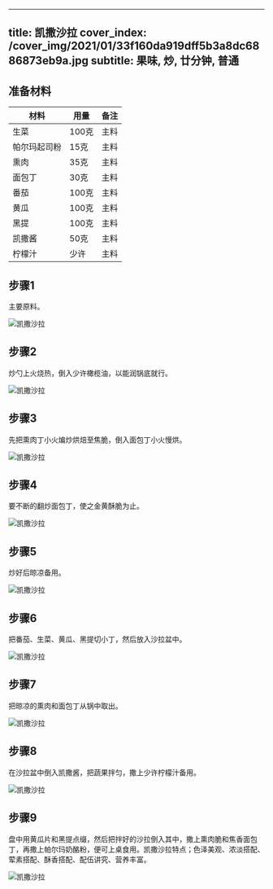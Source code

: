 
---
title: 凯撒沙拉
cover_index: /cover_img/2021/01/33f160da919dff5b3a8dc6886873eb9a.jpg
subtitle: 果味, 炒, 廿分钟, 普通
---

## 准备材料

| 材料     | 用量 | 备注|
| ------- | ----- | --- |
| 生菜 | 100克| 主料 |
| 帕尔玛起司粉 | 15克| 主料 |
| 熏肉 | 35克| 主料 |
| 面包丁 | 30克| 主料 |
| 番茄 | 100克| 主料 |
| 黄瓜 | 100克| 主料 |
| 黑提 | 100克| 主料 |
| 凯撒酱 | 50克| 主料 |
| 柠檬汁 | 少许| 主料 |

## 步骤1

主要原料。

![凯撒沙拉](https://i8.meishichina.com/attachment/recipe/201009/201009301337238.jpg?x-oss-process=style/p320) 

## 步骤2

炒勺上火烧热，倒入少许橄榄油，以能润锅底就行。

![凯撒沙拉](https://i8.meishichina.com/attachment/recipe/201009/201009301337551.jpg?x-oss-process=style/p320) 

## 步骤3

先把熏肉丁小火煸炒烘焙至焦脆，倒入面包丁小火慢烘。

![凯撒沙拉](https://i8.meishichina.com/attachment/recipe/201009/201009301338161.jpg?x-oss-process=style/p320) 

## 步骤4

要不断的翻炒面包丁，使之金黄酥脆为止。

![凯撒沙拉](https://i8.meishichina.com/attachment/recipe/201009/201009301338464.jpg?x-oss-process=style/p320) 

## 步骤5

炒好后晾凉备用。

![凯撒沙拉](https://i8.meishichina.com/attachment/recipe/201009/201009301339137.jpg?x-oss-process=style/p320) 

## 步骤6

把番茄、生菜、黄瓜、黑提切小丁，然后放入沙拉盆中。

![凯撒沙拉](https://i8.meishichina.com/attachment/recipe/201009/201009301342442.jpg?x-oss-process=style/p320) 

## 步骤7

把晾凉的熏肉和面包丁从锅中取出。

![凯撒沙拉](https://i8.meishichina.com/attachment/recipe/201009/201009301342514.jpg?x-oss-process=style/p320) 

## 步骤8

在沙拉盆中倒入凯撒酱，把蔬果拌匀，撒上少许柠檬汁备用。

![凯撒沙拉](https://i8.meishichina.com/attachment/recipe/201009/201009301345219.jpg?x-oss-process=style/p320) 

## 步骤9

盘中用黄瓜片和黑提点缀，然后把拌好的沙拉倒入其中，撒上熏肉脆和焦香面包丁，再撒上帕尔玛奶酪粉，便可上桌食用。凯撒沙拉特点；色泽美观、浓淡搭配、荤素搭配、酥香搭配、配伍讲究、营养丰富。

![凯撒沙拉](https://i8.meishichina.com/attachment/recipe/201009/201009301346300.jpg?x-oss-process=style/p320) 

